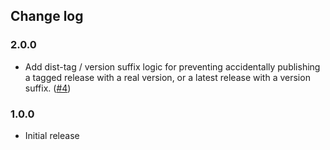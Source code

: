 ## Change log

### 2.0.0

- Add dist-tag / version suffix logic for preventing accidentally publishing a tagged release with a real version, or a latest release with a version suffix. ([#4](https://github.com/jameslnewell/publish-if-not-published/pull/4))

### 1.0.0

- Initial release
